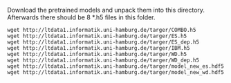 Download the pretrained models and unpack them into this directory. Afterwards there should be 8 *.h5 files in this folder.


```
wget http://ltdata1.informatik.uni-hamburg.de/targer/COMBO.h5
wget http://ltdata1.informatik.uni-hamburg.de/targer/ES.h5
wget http://ltdata1.informatik.uni-hamburg.de/targer/ES_dep.h5
wget http://ltdata1.informatik.uni-hamburg.de/targer/IBM.h5
wget http://ltdata1.informatik.uni-hamburg.de/targer/WD.h5
wget http://ltdata1.informatik.uni-hamburg.de/targer/WD_dep.h5
wget http://ltdata1.informatik.uni-hamburg.de/targer/model_new_es.hdf5
wget http://ltdata1.informatik.uni-hamburg.de/targer/model_new_wd.hdf5
```
